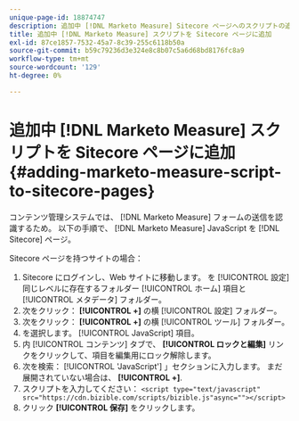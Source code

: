 ```yaml
---
unique-page-id: 18874747
description: 追加中 [!DNL Marketo Measure] Sitecore ページへのスクリプトの追加 — [!DNL Marketo Measure]  — 製品ドキュメント
title: 追加中 [!DNL Marketo Measure] スクリプトを Sitecore ページに追加
exl-id: 87ce1857-7532-45a7-8c39-255c6118b50a
source-git-commit: b59c79236d3e324e8c8b07c5a6d68bd8176fc8a9
workflow-type: tm+mt
source-wordcount: '129'
ht-degree: 0%

---
```


# 追加中 [!DNL Marketo Measure] スクリプトを Sitecore ページに追加 {#adding-marketo-measure-script-to-sitecore-pages}

コンテンツ管理システムでは、 [!DNL Marketo Measure] フォームの送信を認識するため。 以下の手順で、 [!DNL Marketo Measure] JavaScript を [!DNL Sitecore] ページ。

Sitecore ページを持つサイトの場合：

1. Sitecore にログインし、Web サイトに移動します。 を [!UICONTROL 設定] 同じレベルに存在するフォルダー [!UICONTROL ホーム] 項目と [!UICONTROL メタデータ] フォルダー。
1. 次をクリック： **[!UICONTROL +]** の横 [!UICONTROL 設定] フォルダー。
1. 次をクリック： **[!UICONTROL +]** の横 [!UICONTROL ツール] フォルダー。
1. を選択します。 [!UICONTROL JavaScript] 項目。
1. 内 [!UICONTROL コンテンツ] タブで、 **[!UICONTROL ロックと編集]** リンクをクリックして、項目を編集用にロック解除します。
1. 次を検索： [!UICONTROL &#39;JavaScript&#39;] 」セクションに入力します。 まだ展開されていない場合は、 **[!UICONTROL +]**.
1. スクリプトを入力してください： `<script type="text/javascript" src="https://cdn.bizible.com/scripts/bizible.js"async=""></script>`
1. クリック **[!UICONTROL 保存]** をクリックします。
